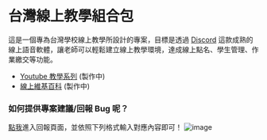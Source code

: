 # 台灣線上教學組合包

這是一個專為台灣學校線上教學所設計的專案，目標是透過 <a href="https://discord.com/brand-new">Discord</a> 這款成熟的線上語音軟體，讓老師可以輕鬆建立線上教學環境，達成線上點名、學生管理、作業繳交等功能。  

- <a href="/">Youtube 教學系列</a> (製作中)
- <a href="/">線上維基百科</a> (製作中)

### 如何提供專案建議/回報 Bug 呢？
<a href="https://github.com/lulu2002/tw-online-class/issues/new" target="_blank">點我</a>進入回報頁面，並依照下列格式輸入對應內容即可！
![image](https://user-images.githubusercontent.com/41278925/119075475-64a3a500-ba23-11eb-8012-ba5f1df3d8f7.png)

